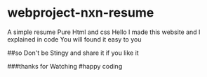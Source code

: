 # webproject-nxn-resume
A simple resume Pure Html and css
Hello I made this website and I explained in code You will found it easy to you

##so Don't be Stingy and share it if you like it 

###thanks for Watching 
#happy coding
